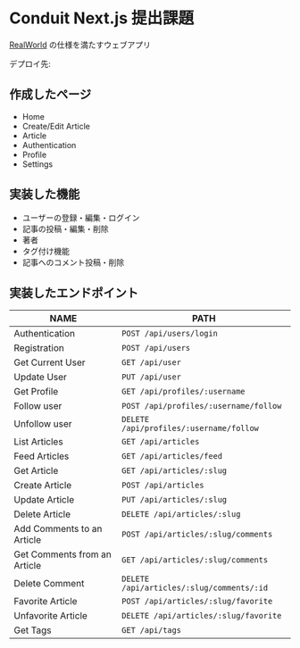 # Conduit Next.js 提出課題

[RealWorld](https://realworld-docs.netlify.app/docs/specs/backend-specs/introduction) の仕様を満たすウェブアプリ

デプロイ先: 

## 作成したページ
- Home
- Create/Edit Article
- Article
- Authentication
- Profile
- Settings

## 実装した機能
- ユーザーの登録・編集・ログイン
- 記事の投稿・編集・削除
- 著者
- タグ付け機能
- 記事へのコメント投稿・削除


## 実装したエンドポイント

| NAME                         | PATH                                      |
| ---------------------------- | ----------------------------------------- |
| Authentication               | `POST /api/users/login`                   |
| Registration                 | `POST /api/users`                         |
| Get Current User             | `GET /api/user`                           |
| Update User                  | `PUT /api/user`                           |
| Get Profile                  | `GET /api/profiles/:username`             |
| Follow user                  | `POST /api/profiles/:username/follow`     |
| Unfollow user                | `DELETE /api/profiles/:username/follow`   |
| List Articles                | `GET /api/articles`                       |
| Feed Articles                | `GET /api/articles/feed`                  |
| Get Article                  | `GET /api/articles/:slug`                 |
| Create Article               | `POST /api/articles`                      |
| Update Article               | `PUT /api/articles/:slug`                 |
| Delete Article               | `DELETE /api/articles/:slug`              |
| Add Comments to an Article   | `POST /api/articles/:slug/comments`       |
| Get Comments from an Article | `GET /api/articles/:slug/comments`        |
| Delete Comment               | `DELETE /api/articles/:slug/comments/:id` |
| Favorite Article             | `POST /api/articles/:slug/favorite`       |
| Unfavorite Article           | `DELETE /api/articles/:slug/favorite`     |
| Get Tags                     | `GET /api/tags`                           |

